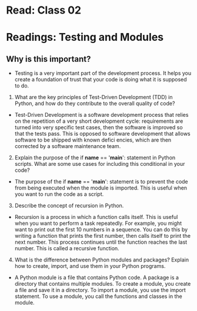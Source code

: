 # Read: Class 02

# Readings: Testing and Modules

## Why is this important?
- Testing is a very important part of the development process. It helps you create a foundation of trust that your code is doing what it is supposed to do. 

1. What are the key principles of Test-Driven Development (TDD) in Python, and how do they contribute to the overall quality of code?

- Test-Driven Development is a software development process that relies on the repetition of a very short development cycle: requirements are turned into very specific test
cases, then the software is improved so that the tests pass. This is opposed to software development that allows software to be shipped with known defici
encies, which are then corrected by a software maintenance team.


2. Explain the purpose of the if __name__ == '__main__': statement in Python scripts. What are some use cases for including this conditional in your code?

- The purpose of the if __name__ == '__main__': statement is to prevent the code from being executed when the module is imported. This is useful when you want to run the code as a script.


3. Describe the concept of recursion in Python.

- Recursion is a process in which a function calls itself. This is useful when you want to perform a task repeatedly. For example, you might want to print out the first 10 numbers in a sequence. You can do this by writing a function that prints the first number, then calls itself to print the next number. This process continues until the function reaches the last number. This is called a recursive function. 

4. What is the difference between Python modules and packages? Explain how to create, import, and use them in your Python programs.

- A Python module is a file that contains Python code. A package is a directory that contains multiple modules. To create a module, you create a file and save it in a directory. To import a module, you use the import statement. To use a module, you call the functions and classes in the module. 
